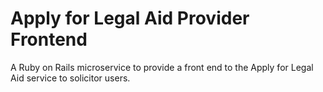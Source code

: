 # Apply for Legal Aid Provider Frontend

A Ruby on Rails microservice to provide a front end to the Apply for Legal Aid service to solicitor users.
